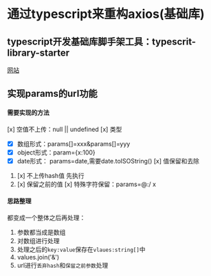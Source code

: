 # 通过typescript来重构axios(基础库)

## typescript开发基础库脚手架工具：typescrit-library-starter

[网站](https://github.com/alexjoverm/typescript-library-starter)

## 实现params的url功能

#### 需要实现的方法

[x] 空值不上传：null || undefined
[x] 类型
  - [x] 数组形式：params[]=xxx&params[]=yyy
  - [x] object形式：param={x:100}
  - [x] date形式： params=date,需要date.toISOString()
[x] 值保留和去除
  1. [x] 不上传hash值 先执行
  2. [x] 保留之前的值
[x] 特殊字符保留：params=@:/ x

#### 思路整理

都变成一个整体之后再处理：
1. 参数都当成是数组
2. 对数组进行处理
3. 处理之后的`key:value`保存在`vlaues:string[]`中
4. values.join('&')
5. url进行`丢弃hash`和`保留之前参数`处理

